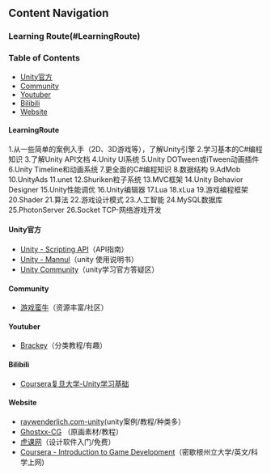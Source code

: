 ## Content Navigation
### Learning Route(#LearningRoute)
### Table of Contents
* [Unity官方](#Unity官方)
* [Community](#Community)
* [Youtuber](#Youtuber)
* [Bilibili](#Bilibili)
* [Website](#Website)

#### LearningRoute
1.从一些简单的案例入手（2D、3D游戏等），了解Unity引擎
2.学习基本的C#编程知识
3.了解Unity API文档
4.Unity UI系统
5.Unity DOTween或iTween动画插件
6.Unity Timeline和动画系统
7.更全面的C#编程知识
8.数据结构
9.AdMob
10.UnityAds
11.unet
12.Shuriken粒子系统
13.MVC框架
14.Unity Behavior Designer
15.Unity性能调优
16.Unity编辑器
17.Lua
18.xLua
19.游戏编程框架
20.Shader
21.算法
22.游戏设计模式
23.人工智能
24.MySQL数据库
25.PhotonServer
26.Socket TCP-网络游戏开发

#### Unity官方
- [Unity - Scripting API](https://docs.unity3d.com/2017.2/Documentation/ScriptReference/index.html)（API指南）
- [Unity - Mannul](https://docs.unity3d.com/2017.2/Documentation/Manual/UnityManual.html)（unity 使用说明书）
- [Unity Community](https://unity3d.com/cn/community)（unity学习官方答疑区）

#### Community
- [游戏蛮牛](http://www.manew.com/)（资源丰富/社区）

#### Youtuber
- [Brackey](https://www.youtube.com/channel/UCYbK_tjZ2OrIZFBvU6CCMiA)（分类教程/有趣）

#### Bilibili
- [Coursera复旦大学-Unity学习基础](https://www.bilibili.com/video/av10755879/%20) 

#### Website
- [raywenderlich.com-unity](https://www.raywenderlich.com/unity)(unity案例/教程/种类多）
- [Ghostxx-CG](http://ghostxx.com/) （原画素材/教程）
- [虎课网](https://huke88.com/)（设计软件入门/免费）
- [Coursera - Introduction to Game Development](https://www.coursera.org/learn/game-development/)（密歇根州立大学/英文/科学上网)

